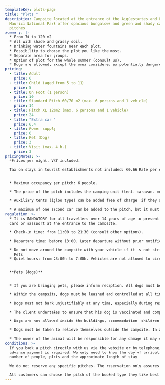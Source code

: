 ```yaml
---
templateKey: plots-page
title: "Plots "
description: Campsite located at the entrance of the Aigüestortes and Lake Sant
  Maurici National Park offer spacious bungalows and green and shady camping
  pitches
summary: |-
  * From 70 to 120 m2
  * All with shade and grassy soil.
  * Drinking water fountains near each plot.
  * Possibility to choose the plot you like the most.
  * Separate area for groups.
  * Option of plot for the whole summer (consult us).
  * Dogs are allowed, except the ones considered as potentially dangerous.
pricing:
  - title: Adult
    price: 6
  - title: Child (aged from 5 to 11)
    price: 5
  - title: On Foot (1 person)
    price: 10
  - title: Standard Pitch 60/70 m2 (max. 6 persons and 1 vehicle)
    price: 14
  - title: Pitch XL 120m2 (max. 6 persons and 1 vehicle)
    price: 24
  - title: "Extra car "
    price: 6.4
  - title: Power supply
    price: 6
  - title: Pet (Dog)
    price: 3
  - title: Visit (max. 4 h.)
    price: 3
pricingNotes: >-
  *Prices per night. VAT included.

  Tax on stays in tourist establishments not included: €0.66 Rate per day per person aged over 16, with a maximum of 7 days*.


  * Maximum occupancy per pitch: 6 people.

  * The price of the pitch includes the camping unit (tent, caravan, motorhome...) and a vehicle, which is parked on the pitch.

  * Auxiliary tents (igloo type) can be added free of charge, if they are set  within the boundaries of the pitch.

  * A maximum of one second car can be added to the pitch, but it must be registered and paid according to  the current rate, and it must be parked within the boundaries of the pitch. If you park on another pitch you will have to pay the rate of the extra pitch you are occupying.
regulation: >-
  * It is MANDATORY for all travellers over 14 years of age to present their ID
  card or passport at the entrance to the campsite.

  * Check-in time: from 11:00 to 21:30 (consult other options).

  * Departure time: before 13:00. Later departure without prior notification to reception will incur the cost of an additional night.

  * Do not move around the campsite with your vehicle if it is not strictly necessary.
    Pets
  * Quiet hours: from 23:00h to 7:00h. Vehicles are not allowed to circulate between 11 p.m. and 7 a.m.


  **Pets (dogs)**


  * If you are bringing pets, please inform reception. All dogs must be registered at the time of check-in and their stay is subject to the payment of the corresponding fee.

  * Within the campsite, dogs must be leashed and controlled at all time and may never occupy or pass through a pitch that does not belong to their owner.

  * Dogs must not bark unjustifiably at any time, especially during rest hours.

  * The client undertakes to ensure that his dog is vaccinated and complies with the phytosanitary conditions established by law.

  * Dogs are not allowed inside the buildings, accommodation, children's playground and swimming pool.

  * Dogs must be taken to relieve themselves outside the campsite. In any case, the owners must collect the excrements of their animals and deposit them in a bag in the waste container.

  * The owner of the animal will be responsible for any damage it may cause to the rest of the campers and their property as well as to the campsite facilities.
conditions: >-
  If you book a pitch directly with us via the website or by telephone, no
  advance payment is required. We only need to know the day of arrival, the
  number of people, plots and the approximate length of stay.

  We do not reserve any specific pitches. The reservation only assures you of a place in case the campsite is full.

  All customers can choose the pitch of the booked type they like best from all available pitches only at the time of their arrival.
---
```

